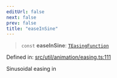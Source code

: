 ```yaml
---
editUrl: false
next: false
prev: false
title: "easeInSine"
---
```


> `const` **easeInSine**: [`TEasingFunction`](/api/fabric/namespaces/util/type-aliases/teasingfunction/)

Defined in: [src/util/animation/easing.ts:111](https://github.com/fabricjs/fabric.js/blob/8206f10a405480a7ba988ff6cfdde6412c1f13f8/src/util/animation/easing.ts#L111)

Sinusoidal easing in

